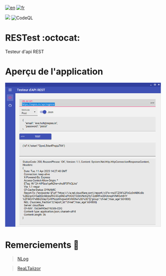 [![en](https://img.shields.io/badge/lang-en-red.svg)](https://github.com/DevElkami/RESTest/blob/main/README.md)
[![fr](https://img.shields.io/badge/lang-fr-blue.svg)](https://github.com/DevElkami/RESTest/blob/main/README.fr-fr.md)

![](https://github.com/DevElkami/RESTest/actions/workflows/workflow.yml/badge.svg?branch=main)
![CodeQL](https://github.com/DevElkami/RESTest/actions/workflows/codeql.yml/badge.svg)

# RESTest :octocat:
Testeur d'api REST

# Aperçu de l'application

![](https://github.com/DevElkami/RESTest/blob/main/1-fr.png)


# Remerciements :pray:
> [NLog](https://github.com/NLog)

> [ReaLTaiizor](https://github.com/Taiizor/ReaLTaiizor)
